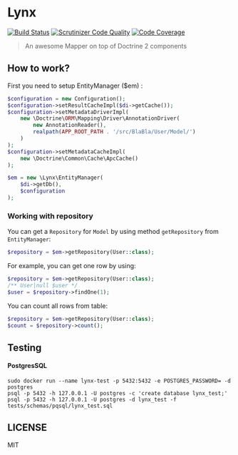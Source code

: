 Lynx
====
[![Build Status](https://travis-ci.org/lynx/lynx.svg?branch=master)](https://travis-ci.org/lynx/lynx)
[![Scrutinizer Code Quality](https://scrutinizer-ci.com/g/lynx/lynx/badges/quality-score.png?b=master)](https://scrutinizer-ci.com/g/lynx/lynx/?branch=master)
[![Code Coverage](https://scrutinizer-ci.com/g/lynx/lynx/badges/coverage.png?b=master)](https://scrutinizer-ci.com/g/lynx/lynx/?branch=master)

> An awesome Mapper on top of Doctrine 2 components

## How to work?

First you need to setup EntityManager ($em) :

```php
$configuration = new Configuration();
$configuration->setResultCacheImpl($di->getCache());
$configuration->setMetadataDriverImpl(
    new \Doctrine\ORM\Mapping\Driver\AnnotationDriver(
        new AnnotationReader(),
        realpath(APP_ROOT_PATH . '/src/BlaBla/User/Model/')
    )
);
$configuration->setMetadataCacheImpl(
    new \Doctrine\Common\Cache\ApcCache()
);

$em = new \Lynx\EntityManager(
    $di->getDb(),
    $configuration
);
```

### Working with repository

You can get a `Repository` for `Model` by using method `getRepository` from `EntityManager`:

```php
$repository = $em->getRepository(User::class);
```

For example, you can get one row by using:

```php
$repository = $em->getRepository(User::class);
/** User|null $user */
$user = $repository->findOne(1);
```

You can count all rows from table:

```php
$repository = $em->getRepository(User::class);
$count = $repository->count();
```

## Testing

#### PostgresSQL

```
sudo docker run --name lynx-test -p 5432:5432 -e POSTGRES_PASSWORD= -d postgres
psql -p 5432 -h 127.0.0.1 -U postgres -c 'create database lynx_test;'
psql -p 5432 -h 127.0.0.1 -U postgres -d lynx_test -f tests/schemas/pqsql/lynx_test.sql
```

## LICENSE

MIT
